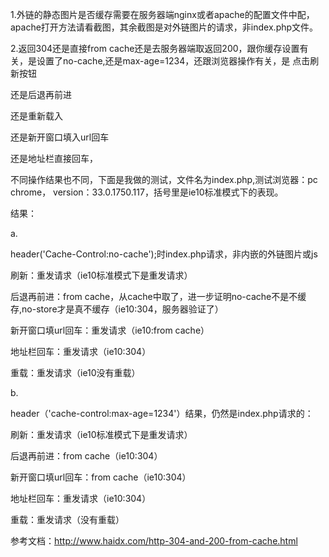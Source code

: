 1.外链的静态图片是否缓存需要在服务器端nginx或者apache的配置文件中配，apache打开方法请看截图，其余截图是对外链图片的请求，非index.php文件。

2.返回304还是直接from cache还是去服务器端取返回200，跟你缓存设置有关，是设置了no-cache,还是max-age=1234，还跟浏览器操作有关，是
点击刷新按钮

还是后退再前进

还是重新载入

还是新开窗口填入url回车

还是地址栏直接回车，

不同操作结果也不同，下面是我做的测试，文件名为index.php,测试浏览器：pc chrome， version：33.0.1750.117，括号里是ie10标准模式下的表现。

结果：

a.

header('Cache-Control:no-cache');时index.php请求，非内嵌的外链图片或js

刷新：重发请求（ie10标准模式下是重发请求）

后退再前进：from cache，从cache中取了，进一步证明no-cache不是不缓存,no-store才是真不缓存（ie10:304，服务器验证了）

新开窗口填url回车：重发请求（ie10:from cache）

地址栏回车：重发请求（ie10:304）

重载：重发请求（ie10没有重载）

b.

header（'cache-control:max-age=1234'）结果，仍然是index.php请求的：

刷新：重发请求（ie10标准模式下是重发请求）

后退再前进：from cache（ie10:304）

新开窗口填url回车：from cache（ie10:304）

地址栏回车：重发请求（ie10:304）

重载：重发请求（没有重载）





参考文档：http://www.haidx.com/http-304-and-200-from-cache.html


